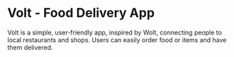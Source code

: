 # Volt - Food Delivery App

Volt is a simple, user-friendly app, inspired by Wolt, connecting people to local restaurants and shops. 
Users can easily order food or items and have them delivered.
